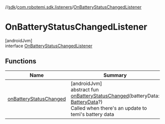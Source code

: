 //[sdk](../../../index.md)/[com.robotemi.sdk.listeners](../index.md)/[OnBatteryStatusChangedListener](index.md)

# OnBatteryStatusChangedListener

[androidJvm]\
interface [OnBatteryStatusChangedListener](index.md)

## Functions

| Name | Summary |
|---|---|
| [onBatteryStatusChanged](on-battery-status-changed.md) | [androidJvm]<br>abstract fun [onBatteryStatusChanged](on-battery-status-changed.md)(batteryData: [BatteryData](../../com.robotemi.sdk/-battery-data/index.md)?)<br>Called when there's an update to temi's battery data |
